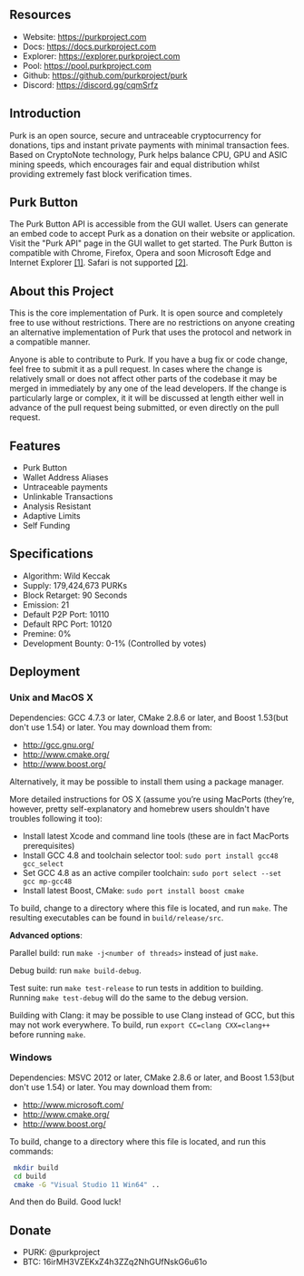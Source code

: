 ## Resources

* Website: https://purkproject.com
* Docs: https://docs.purkproject.com
* Explorer: https://explorer.purkproject.com
* Pool: https://pool.purkproject.com
* Github: https://github.com/purkproject/purk
* Discord: https://discord.gg/cqmSrfz

## Introduction

Purk is an open source, secure and untraceable cryptocurrency for donations, tips and instant private payments with minimal transaction fees. Based on CryptoNote technology, Purk helps balance CPU, GPU and ASIC mining speeds, which encourages fair and equal distribution whilst providing extremely fast block verification times.

## Purk Button

The Purk Button API is accessible from the GUI wallet. Users can generate an embed code to accept Purk as a donation on their website or application. Visit the "Purk API" page in the GUI wallet to get started. The Purk Button is compatible with Chrome, Firefox, Opera and soon Microsoft Edge and Internet Explorer [[1]](https://developer.microsoft.com/en-us/microsoft-edge/platform/issues/11963735/). Safari is not supported [[2]](https://bugs.webkit.org/show_bug.cgi?id=171934).

## About this Project

This is the core implementation of Purk. It is open source and completely free to use without restrictions. There are no restrictions on anyone creating an alternative implementation of Purk that uses the protocol and network in a compatible manner.

Anyone is able to contribute to Purk. If you have a bug fix or code change, feel free to submit it as a pull request. In cases where the change is relatively small or does not affect other parts of the codebase it may be merged in immediately by any one of the lead developers. If the change is particularly large or complex, it it will be discussed at length either well in advance of the pull request being submitted, or even directly on the pull request.

## Features

* Purk Button
* Wallet Address Aliases
* Untraceable payments
* Unlinkable Transactions
* Analysis Resistant
* Adaptive Limits
* Self Funding

## Specifications

* Algorithm: Wild Keccak
* Supply: 179,424,673 PURKs
* Block Retarget: 90 Seconds
* Emission: 21
* Default P2P Port: 10110 
* Default RPC Port: 10120 
* Premine: 0%
* Development Bounty: 0-1% (Controlled by votes)

## Deployment

### Unix and MacOS X

Dependencies: GCC 4.7.3 or later, CMake 2.8.6 or later, and Boost 1.53(but don't use 1.54) or later. You may download them from:

* http://gcc.gnu.org/
* http://www.cmake.org/
* http://www.boost.org/

Alternatively, it may be possible to install them using a package manager.

More detailed instructions for OS X (assume you’re using MacPorts (they’re, however, pretty self-explanatory and homebrew users shouldn't have troubles following it too):

* Install latest Xcode and command line tools (these are in fact MacPorts prerequisites)
* Install GCC 4.8 and toolchain selector tool: `sudo port install gcc48 gcc_select`
* Set GCC 4.8 as an active compiler toolchain: `sudo port select --set gcc mp-gcc48`
* Install latest Boost, CMake: `sudo port install boost cmake`

To build, change to a directory where this file is located, and run `make`. The resulting executables can be found in `build/release/src`.

**Advanced options**:

Parallel build: run `make -j<number of threads>` instead of just `make`.

Debug build: run `make build-debug`.

Test suite: run `make test-release` to run tests in addition to building. Running `make test-debug` will do the same to the debug version.

Building with Clang: it may be possible to use Clang instead of GCC, but this may not work everywhere. To build, run `export CC=clang CXX=clang++` before running `make`.

### Windows

Dependencies: MSVC 2012 or later, CMake 2.8.6 or later, and Boost 1.53(but don't use 1.54) or later. You may download them from:

* http://www.microsoft.com/
* http://www.cmake.org/
* http://www.boost.org/

To build, change to a directory where this file is located, and run this commands: 
```bash
 mkdir build
 cd build
 cmake -G "Visual Studio 11 Win64" ..
```

And then do Build.
Good luck!

## Donate

* PURK: @purkproject
* BTC: 16irMH3VZEKxZ4h3ZZq2NhGUfNskG6u61o
